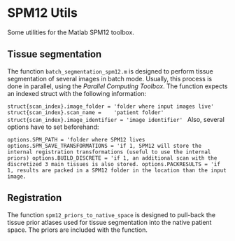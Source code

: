 # SPM12 Utils

Some utilities for the Matlab SPM12 toolbox.

## Tissue segmentation

The function `batch_segmentation_spm12.m` is designed to perform tissue segmentation of several images in batch mode. Usually, this process is done in parallel, using the _Parallel Computing Toolbox_.  The function expects an indexed struct with the following information:

`struct{scan_index}.image_folder = 'folder where input images live'
  struct{scan_index}.scan_name =    'patient folder'
  struct{scan_index}.image_identifier = 'image identifier'
`
Also, several options have to set beforehand:

` options.SPM_PATH = 'folder where SPM12 lives
  options.SPM_SAVE_TRANSFORMATIONS = 'if 1, SPM12 will store the internal registration transformations (useful to use the internal priors)
  options.BUILD_DISCRETE = 'if 1, an additional scan with the discretized 3 main tissues is also stored.
  options.PACKRESULTS = 'if 1, results are packed in a SPM12 folder in the location than the input image.
`

## Registration 

The function `spm12_priors_to_native_space` is designed to pull-back the tissue prior atlases used for tissue segmentation into the native patient space. The priors are included with the function.





